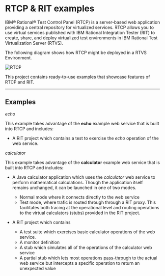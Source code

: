 # RTCP & RIT examples

IBM® Rational® Test Control Panel (RTCP) is a server-based web application providing
a central repository for virtualized services. RTCP allows you to use virtual services published 
with IBM Rational Integration Tester (RIT) to create, share, and deploy 
virtualized test environments in IBM Rational Test Virtualization Server (RTVS).

The following diagram shows how RTCP might be deployed in a RTVS Environment.


![RTCP](http://www.ibm.com/support/knowledgecenter/api/content/SSBLQQ_8.6.0/com.ibm.rational.rtcp.sysadmin.doc/images/RTCP_SYSADMIN_RTCP_RTVS-Environment.gif "RTCP")


This project contains ready-to-use examples that showcase features of RTCP and RIT.

*** 
## Examples

*echo*

This example takes advantage of the **echo** example web service that is built into
RTCP and includes: 

- A RIT project which contains a test to exercise the *echo* operation of the web service.

*calculator* 

This example takes advantage of the **calculator** example web service that is built into
RTCP and includes:
 
- A Java calculator application which uses the *calculator* web service to perform mathematical calculations.
Though the application itself remains unchanged, it can be launched in one of two modes.
	- Normal mode where it connects directly to the web service
	- Test mode, where trafic is routed through through a RIT proxy. 
	This facilitates both tracing at the operational level and routing operations to the 
	virtual calculators (stubs) provided in the RIT project. 

- A RIT project which contains
	- A test suite which exercises basic calculator operations of the web service.
	- A monitor definition
	- A stub which simulates all of the operations of the calculator web service
    - A partial stub which lets most operations [pass-through](http://www-01.ibm.com/support/knowledgecenter/SSBLQQ_8.6.0/com.ibm.rational.rtvs.ref.doc/topics/c_rtvsref_sift_passthrough.html?lang=en "sift-and-pass-through") to the actual web service
      but intercepts a specific operation to return an unexpected value

